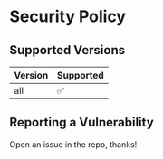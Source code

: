 # Security Policy

## Supported Versions

| Version | Supported          |
| ------- | ------------------ |
| all   | :white_check_mark: |

## Reporting a Vulnerability

Open an issue in the repo, thanks!
